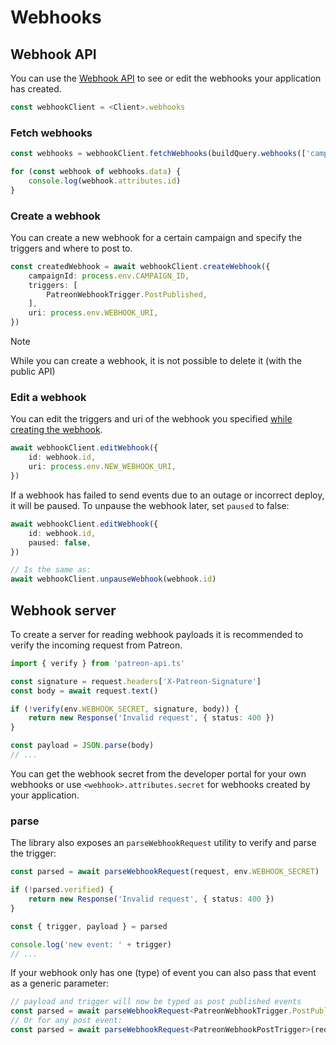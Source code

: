 # Webhooks

## Webhook API

You can use the [Webhook API]() to see or edit the webhooks your application has created.

```ts
const webhookClient = <Client>.webhooks
```

### Fetch webhooks

```ts
const webhooks = webhookClient.fetchWebhooks(buildQuery.webhooks(['campaign'])())

for (const webhook of webhooks.data) {
    console.log(webhook.attributes.id)
}
```

### Create a webhook

You can create a new webhook for a certain campaign and specify the triggers and where to post to.

```ts
const createdWebhook = await webhookClient.createWebhook({
    campaignId: process.env.CAMPAIGN_ID,
    triggers: [
        PatreonWebhookTrigger.PostPublished,
    ],
    uri: process.env.WEBHOOK_URI,
})
```

> [!NOTE]
> While you can create a webhook, it is not possible to delete it (with the public API)

### Edit a webhook

You can edit the triggers and uri of the webhook you specified [while creating the webhook](#create-a-webhook).

```ts
await webhookClient.editWebhook({
    id: webhook.id,
    uri: process.env.NEW_WEBHOOK_URI,
})
```

If a webhook has failed to send events due to an outage or incorrect deploy, it will be paused. To unpause the webhook later, set `paused` to false:

```ts
await webhookClient.editWebhook({
    id: webhook.id,
    paused: false,
})

// Is the same as:
await webhookClient.unpauseWebhook(webhook.id)
```

## Webhook server

To create a server for reading webhook payloads it is recommended to verify the incoming request from Patreon.

```ts
import { verify } from 'patreon-api.ts'

const signature = request.headers['X-Patreon-Signature']
const body = await request.text()

if (!verify(env.WEBHOOK_SECRET, signature, body)) {
    return new Response('Invalid request', { status: 400 })
}

const payload = JSON.parse(body)
// ...
```

You can get the webhook secret from the developer portal for your own webhooks or use `<webhook>.attributes.secret` for webhooks created by your application.

### parse

The library also exposes an `parseWebhookRequest` utility to verify and parse the trigger:

```ts
const parsed = await parseWebhookRequest(request, env.WEBHOOK_SECRET)

if (!parsed.verified) {
    return new Response('Invalid request', { status: 400 })
}

const { trigger, payload } = parsed

console.log('new event: ' + trigger)
// ...
```

If your webhook only has one (type) of event you can also pass that event as a generic parameter:

```ts
// payload and trigger will now be typed as post published events
const parsed = await parseWebhookRequest<PatreonWebhookTrigger.PostPublished>(request, env.WEBHOOK_SECRET)
// Or for any post event:
const parsed = await parseWebhookRequest<PatreonWebhookPostTrigger>(request, env.WEBHOOK_SECRET)
```

